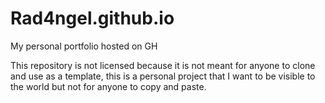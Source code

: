 # Rad4ngel.github.io
My personal portfolio hosted on GH

This repository is not licensed because it is not meant for anyone to clone and use as a template, this is a personal project that I want to be visible to the world but not for anyone to copy and paste.
